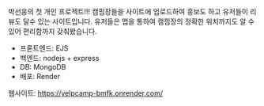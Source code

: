 박선웅의 첫 개인 프로젝트!!!
캠핌장들을 사이트에 업로드하여 홍보도 하고 유저들이 리뷰도 달수 있는 사이트입니다.
유저들은 맵을 통하여 캠핌장의 정확한 위치까지도 알 수있어 편리함까지 갖춰봤습니다. 
<ul>
  <li>프론트엔드: EJS</li>
  <li>백엔드: nodejs + express</li>
  <li>DB: MongoDB</li>
  <li>배포: Render</li>
</ul>

웹사이트: https://yelpcamp-bmfk.onrender.com/  
